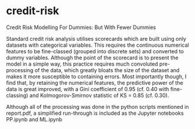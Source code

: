 # credit-risk
Credit Risk Modelling For Dummies: But With Fewer Dummies

Standard credit risk analysis utilises scorecards which are built using only datasets with
categorical variables. This requires the continuous numerical features to be fine-classed (grouped
into discrete sets) and converted to dummy variables. Although the point of the scorecard is to
present the model in a simple way, this practice requires much convoluted pre-processing of the
data, which greatly bloats the size of the dataset and makes it more susceptible to containing
errors. Most importantly though, I find that, by retaining the numerical features, the predictive
power of the data is great improved, with a Gini coefficient of 0.95 (cf. 0.40 with fine-classing)
and Kolmogorov-Smirnov statistic of KS = 0.85 (cf. 0.30).

Although all of the processing was done in the python scripts mentioned in report.pdf, a simplified 
run-through is included as the Jupyter notebooks PP.ipynb and ML.ipynb
